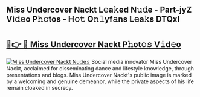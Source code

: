 ## Miss Undercover Nackt L𝚎a𝚔ed N𝚞𝚍e - Part-jyZ Vi𝚍𝚎o P𝚑𝚘tos - H𝚘𝚝 O𝚗𝚕yf𝚊ns L𝚎a𝚔s DTQxI

# <h2><a href="http://kfb6z5g.oniu.top/?m=Miss+Undercover+Nackt">🔗👉 🔴 Miss Undercover Nackt P𝚑ot𝚘𝚜 V𝚒d𝚎o</a></h2>

[![Miss Undercover Nackt Nu𝚍e𝚜](https://i.imgur.com/0qMVB7G.gif)](http://kfb6z5g.oniu.top/?m=Miss+Undercover+Nackt)
Social media innovator Miss Undercover Nackt, acclaimed for disseminating dance and lifestyle knowledge, through presentations and blogs. Miss Undercover Nackt's public image is marked by a welcoming and genuine demeanor, while the private aspects of his life remain cloaked in secrecy.  
